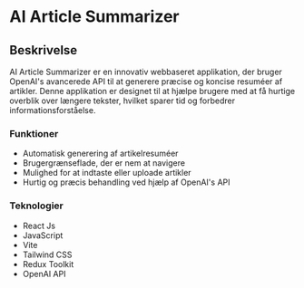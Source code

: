 # AI Article Summarizer

## Beskrivelse

AI Article Summarizer er en innovativ webbaseret applikation, der bruger OpenAI's avancerede API til at generere præcise og koncise resuméer af artikler. Denne applikation er designet til at hjælpe brugere med at få hurtige overblik over længere tekster, hvilket sparer tid og forbedrer informationsforståelse.

### Funktioner

- Automatisk generering af artikelresuméer
- Brugergrænseflade, der er nem at navigere
- Mulighed for at indtaste eller uploade artikler
- Hurtig og præcis behandling ved hjælp af OpenAI's API

### Teknologier

- React Js
- JavaScript
- Vite
- Tailwind CSS
- Redux Toolkit
- OpenAI API
